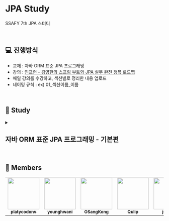 # JPA Study
SSAFY 7th JPA 스터디

<br>

## 💻 진행방식
- 교재 : 자바 ORM 표준 JPA 프로그래밍
- 강의 : [인프런 - 김영한의 스프링 부트와 JPA 실무 완전 정복 로드맵](https://www.inflearn.com/roadmaps/149)
- 매일 강의를 수강하고, 섹션별로 정리한 내용 업로드
- 네이밍 규칙 : ex) 01_섹션이름_이름


<br>


## 📗 Study

<details>
  <summary><h2>자바 ORM 표준 JPA 프로그래밍 - 기본편</h2></summary>
<div markdown="1"> 

|       |           섹션            |  김성수  |  김영환  |  삼성맨  |  유일권  |  최종수  |  최주희  |
| :---- | ------------------------ | :----: | :----: | :----: | :----: | :----: | :----: |
| 06/27 | 01.JPA 소개 | [🎎]() | [🦭](https://bit.ly/3y19TDs) |  [♬](https://han.gl/LLWNr) | [🏃‍♂️](https://han.gl/ViCYS) | [🚗](https://han.gl/aqvwU) | [🍮](https://han.gl/SiXBY) |
| 06/27 | 02.JPA 시작하기 | [🎨]() | [🐎](https://bit.ly/3ypUGO0) |  [★](https://han.gl/oFaKB) | [🏃‍♀️](https://han.gl/VDuTc) | [🚓](https://han.gl/ugOjJ) | [😎](https://han.gl/nRDfb) |
| 06/28 | 03.영속성 관리 - 내부 동작 방식 | [💎]() | [🐈](https://bit.ly/3nqygpv) |  [♣](https://han.gl/BrmZt) | [🏎](https://han.gl/TKuFf) | [🚕](https://han.gl/rquOM) | [🐹](https://han.gl/NexVL) |
| 06/28 | 04.엔티티 매핑 (~ 필드,컬럼 매핑) | []() | [🐕](https://bit.ly/3RiOCOE) |  [◎](https://han.gl/PwqvG) | [🚄](https://han.gl/eDrEd) | [🛺](https://han.gl/Bhcry) | [🔥](https://han.gl/skCDC) |
| 06/29 | 04.엔티티 매핑 (기본키 매핑 ~) | []() | [☕️](https://bit.ly/3RiOCOE) | []() | [🚀](https://han.gl/eDrEd) | [🚙](https://han.gl/jVRCe) | [👻](https://han.gl/skCDC) |
| 06/29 | 05장.연관관계 매핑 기초 (~섹션 두번째 강의) | []() | [🍵](https://bit.ly/3nS7RAU) | []() | [☂](https://han.gl/OEWll) | [🚌](https://han.gl/ZXxTf) | [🤡](https://han.gl/zXvnT) |
| 06/30 | 05장.연관관계 매핑 기초 (섹션 세번째 강의~) | []() | [🍪](https://bit.ly/3nS7RAU) | []() | [✨](https://han.gl/OEWll) | [🚐](https://han.gl/NQQPj) | [🐰](https://han.gl/zXvnT) |
| 06/30 | 06장.다양한 연관관계 매핑 (~섹션 세번째 강의) | []() | [🍫](https://bit.ly/3nNVINC) | []() | [🎱](https://han.gl/QCAyM) | [🚎](https://han.gl/CpvDB) | [🍓](https://han.gl/zMZHX) |
| 07/01 | 06장.다양한 연관관계 매핑 (섹션 세번째 강의~) | []() | [🍱](https://bit.ly/3nNVINC) | []() | [🥏](https://han.gl/QCAyM) | [🚎](https://han.gl/CpvDB) | [😾](https://han.gl/zMZHX) |
| 07/01 | 07장.고급 매핑 | []() | [🏰](https://bit.ly/3o5ANWB) | []() | [🕵️‍♂️](https://han.gl/uczae) | [🚑](https://han.gl/iZyAO) | [🫠](https://han.gl/NspBe) |
| 07/05 | 08장.프록시와 연관관계 관리 | []() | [🐋](https://bit.ly/3yrs9pP) | []() | [🥊](https://han.gl/XtQUq) | [🚒](https://han.gl/VoitD) | [🧚](https://han.gl/AStOF) |
| 07/06 | 09장.값 타입 | []() | []() | []() | [💾](https://han.gl/gTcmH) | [🚚](https://han.gl/hEkEa) | [😍](https://han.gl/xXdkE) |
| 07/07 | 10장.객체지향 쿼리 언어1 - 기본 문법 | []() | []() | []() | []() | [🚛](https://han.gl/ywQEC) | [🥳](https://han.gl/LzNKr) |
| 07/08 | 11장.객체지향 쿼리 언어2 - 중급 문법 | []() | []() | []() | []() | [🚜](https://han.gl/xjOtL) | [👏](https://han.gl/JXxVt) |

</div>
</details>


<!--URL 짧게 변환 https://han.gl/ -->
<!-- | Date | N장.Title - Subtitle | []() | []() | []() | -->


<br>

## 🙋 Members

<table>
  <tr>
    <td align="center"><a href="https://github.com/platycodonv"><img src="https://avatars.githubusercontent.com/u/93230885?v=4" width="100px;" alt=""/><br /><sub><b>platycodonv</b></sub></a><br /></td>
    <td align="center"><a href="https://github.com/younghwani"><img src="https://avatars.githubusercontent.com/u/75962307?v=4" width="100px;" alt=""/><br /><sub><b>younghwani</b></sub></a><br /></td>
    <td align="center"><a href="https://github.com/OSangKong"><img src="https://avatars.githubusercontent.com/u/105689752?v=4" width="100px;" alt=""/><br /><sub><b>OSangKong</b></sub></a><br /></td>
    <td align="center"><a href="https://github.com/Qulip"><img src="https://avatars.githubusercontent.com/u/77991314?v=4" width="100px;" alt=""/><br /><sub><b>Qulip</b></sub></a><br /></td>
    <td align="center"><a href="https://github.com/js0828"><img src="https://avatars.githubusercontent.com/u/68577534?v=4" width="100px;" alt=""/><br /><sub><b>js0828</b></sub></a><br /></td>
    <td align="center"><a href="https://github.com/choijoohee213"><img src="https://avatars.githubusercontent.com/u/60915285?s=400&u=81a3a3b178d0b215fd7a2c72bcf2d1834cb815e9&v=4" width="100px;" alt=""/><br /><sub><b>choijoohee213</b></sub></a><br /></td>
  </tr>
</table>
